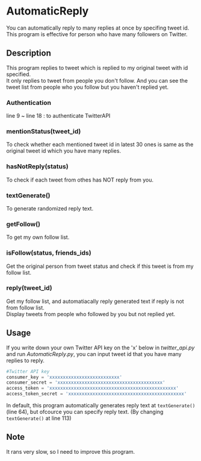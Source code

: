 AutomaticReply
==================
You can automatically reply to many replies at once by specifing tweet id.  
This program is effective for person who have many followers on Twitter.

## Description
This program replies to tweet which is replied to my original tweet with id specified.  
It only replies to tweet from people you don't follow. And you can see the tweet list from people who you follow but you haven't replied yet.


### Authentication
line 9 ~ line 18 : to authenticate TwitterAPI

### mentionStatus(tweet_id)
To check whether each mentioned tweet id in latest 30 ones is same as the original tweet id which you have many replies.

### hasNotReply(status)
To check if each tweet from othes has NOT reply from you.

### textGenerate()
To generate randomized reply text.

### getFollow()
To get my own follow list.

### isFollow(status, friends_ids)
Get the original person from tweet status and check if this tweet is from my follow list.

### reply(tweet_id)
Get my follow list, and automatiacally reply generated text if reply is not from follow list.  
Display tweets from people who followed by you but not replied yet.


## Usage
If you write down your own Twitter API key on the 'x' below in *twitter_api.py* and run *AutomaticReply.py*, you can input tweet id that you have many replies to reply.
```python
#Twitter API key
consumer_key = 'xxxxxxxxxxxxxxxxxxxxxxxxxx'
consumer_secret = 'xxxxxxxxxxxxxxxxxxxxxxxxxxxxxxxxxxxxxxx'
access_token = 'xxxxxxxxxxxxxxxxxxxxxxxxxxxxxxxxxxxxxxxxxxxxxxx'
access_token_secret = 'xxxxxxxxxxxxxxxxxxxxxxxxxxxxxxxxxxxxxxxxxxx'
```

In default, this program automatically generates reply text at `textGenerate()` (line 64), but ofcource you can specify reply text. (By changing `textGenerate()` at line 113)

## Note
It rans very slow, so I need to improve this program.  
